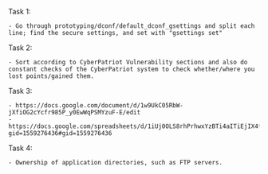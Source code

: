 Task 1:

    - Go through prototyping/dconf/default_dconf_gsettings and split each line; find the secure settings, and set with "gsettings set"

Task 2:

    - Sort according to CyberPatriot Vulnerability sections and also do constant checks of the CyberPatriot system to check whether/where you lost points/gained them.

Task 3:

    - https://docs.google.com/document/d/1w9UkC05RbW-jXfiOG2cYcfr985P_y0EwWqPSMYzuF-E/edit
    - https://docs.google.com/spreadsheets/d/1iUj0OLS8rhPrhwxYzBTi4aITiEjIX4fjvNiiBHyUtCc/edit?gid=1559276436#gid=1559276436
    
Task 4:

    - Ownership of application directories, such as FTP servers.
